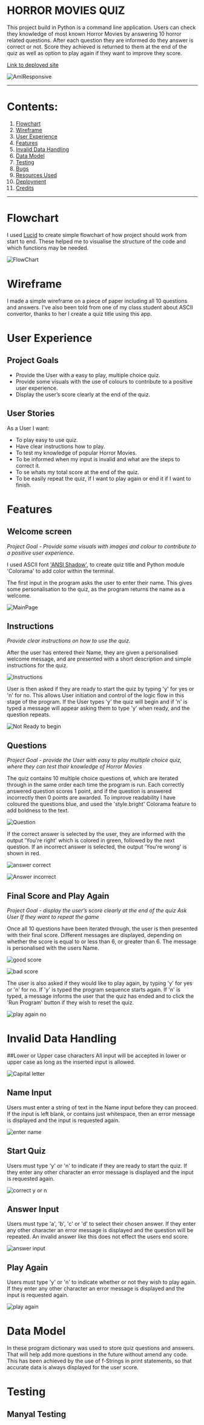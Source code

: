 # HORROR MOVIES QUIZ

<p>This project build in Python is a command line application. Users can check they knowledge of most known Horror Movies by answering 10 horror related questions. After each question they are informed do they answer is correct or not. Score they achieved is returned to them at the end of the quiz as well as option to play again if they want to improve they score.</P>

<a href="https://python-pp3.herokuapp.com/" aria_label="Link to deployed site">Link to deployed site</a>

![AmIResponsive](https://user-images.githubusercontent.com/106401395/194064596-821efe51-2849-4f15-bc2a-96180cb7a28b.jpg)

------

# Contents:

1. [Flowchart](#flowchart)
2. [Wireframe](#wireframe)
3. [User Experience](#user_experience)
4. [Features](#Features)
5. [Invalid Data Handling](#invalid-data-handling)
6. [Data Model](#data-model)
7. [Testing](#testing)
8. [Bugs](#bugs)
9. [Resources Used](#resources-used)
10. [Deployment](#deployment)
11. [Credits](#credits)

------

# Flowchart

I used <a href="https://www.lucid.app">Lucid</a> to create simple flowchart of how project should work from start to end. These helped me to visualise the structure of the code and which functions may be needed.

![FlowChart](https://user-images.githubusercontent.com/106401395/194067591-f76f183c-3b2c-4cb8-be59-4f03d0e8649d.jpg)

# Wireframe

I made a simple wireframe on a piece of paper including all 10 questions and answers. I've  also been told from one of my class student about ASCII convertor, thanks to her I create a quiz title using this app. 

# User Experience

## Project Goals
- Provide the User with a easy to play, multiple choice quiz.
- Provide some visuals with the use of colours to contribute to a positive user experience.
- Display the user’s score clearly at the end of the quiz.

## User Stories
As a User I want:
- To play easy to use quiz.
- Have clear instructions how to play.
- To test my knowledge of popular Horror Movies.
- To be informed when my input is invalid and what are the steps to correct it.
- To se whats my total score at the end of the quiz.
- To be easily repeat the quiz, if I want to play again or end it if I want to finish.

# Features

## Welcome screen
*Project Goal - Provide some visuals with images and colour to contribute to a positive user experience.*

I used ASCII font <a href="https://www.coolgenerator.com/ascii-text-generator">'ANSI Shadow'</a>, to create quiz title and Python module 'Colorama' to add color within the terminal.

The first input in the program asks the user to enter their name. This gives some personalisation to the quiz, as the program returns the name as a welcome.

![MainPage](https://user-images.githubusercontent.com/106401395/194073717-5793d777-6016-44f6-815a-2d5a0a063edf.jpg)

## Instructions
*Provide clear instructions on how to use the quiz.*

After the user has entered their Name, they are given a personalised welcome message, and are presented with a short description and simple instructions for the quiz.

![Instructions](https://user-images.githubusercontent.com/106401395/194075123-7aa654b7-fa56-46cb-a37e-cc4bce5cd4ec.jpg)

User is then asked if they are ready to start the quiz by typing 'y' for yes or 'n' for no. This allows User initiation and control of the logic flow in this stage of the program. If the User types 'y' the quiz will begin and if 'n' is typed a message will appear asking them to type 'y' when ready, and the question repeats.

![Not Ready to begin](https://user-images.githubusercontent.com/106401395/194075999-e0acee5c-fba6-4ebc-99f3-160c0e38127c.jpg)

## Questions
*Project Goal - provide the User with easy to play multiple choice quiz, where they can test thair knowledge of Horror Movies*

The quiz contains 10 multiple choice questions of, which are iterated through in the same order each time the program is run. Each correctly answered question scores 1 point, and if the question is answered incorrectly then 0 points are awarded. To improve readability I have coloured the questions blue, and used the 'style.bright' Colorama feature to add boldness to the text.

![Question](https://user-images.githubusercontent.com/106401395/194077335-db7711d4-dc36-42db-b2ed-73fbe162bae8.jpg)

If the correct answer is selected by the user, they are informed with the output 'You're right' which is colored in green, followed by the next question. If an incorrect answer is selected, the output 'You're wrong' is shown in red. 

![answer correct](https://user-images.githubusercontent.com/106401395/194078087-52857f59-e4dc-4ef8-b282-1db895b20ec0.jpg)

![Answer incorrect](https://user-images.githubusercontent.com/106401395/194078163-e23c1b77-bc2c-4165-956e-09fc8fe949ef.jpg)

## Final Score and Play Again
*Project Goal - display the user’s score clearly at the end of the quiz*
*Ask User If they want to repeat the game*

Once all 10 questions have been iterated through, the user is then presented with their final score. Different messages are displayed, depending on whether the score is equal to or less than 6, or greater than 6. The message is personalised with the users Name.

![good score](https://user-images.githubusercontent.com/106401395/194078944-72bf6f5e-f8c1-472b-8262-2bf89e33e71a.jpg)

![bad score](https://user-images.githubusercontent.com/106401395/194079006-43bba964-ec85-413b-8f21-e0659b3219ee.jpg)

The user is also asked if they would like to play again, by typing 'y' for yes or 'n' for no. If 'y' is typed the program sequence starts again. If 'n' is typed, a message informs the user that the quiz has ended and to click the 'Run Program' button if they wish to reset the quiz. 

![play again no](https://user-images.githubusercontent.com/106401395/194079572-ca27a36a-9b9d-4de4-b345-3acef1d37ac7.jpg)

# Invalid Data Handling

##Lower or Upper case characters
All input will be accepted in lower or upper case as long as the inserted input is allowed.

![Capital letter](https://user-images.githubusercontent.com/106401395/194080355-27f8a483-7418-455c-aa6c-778780e9ded6.jpg)

## Name Input
Users must enter a string of text in the Name input before they can proceed. If the input is left blank, or contains just whitespace, then an error message is displayed and the input is requested again.

![enter name](https://user-images.githubusercontent.com/106401395/194080696-370af756-0e86-4201-a7dc-fd5ada754722.jpg)

## Start Quiz
Users must type 'y' or 'n' to indicate if they are ready to start the quiz. If they enter any other character an error message is displayed and the input is requested again. 

![correct y or n](https://user-images.githubusercontent.com/106401395/194081060-482b3d8e-32b7-411b-aba1-8f65dc271bdf.jpg)

## Answer Input
Users must type 'a', 'b', 'c' or 'd' to select their chosen answer. If they enter any other character an error message is displayed and the question will be repeated. An invalid answer like this does not effect the users end score.

![answer input](https://user-images.githubusercontent.com/106401395/194081529-db5478af-1cb3-45c0-aa62-de43717fa2cd.jpg)

## Play Again
Users must type 'y' or 'n' to indicate whether or not they wish to play again. If they enter any other character an error message is displayed and the input is requested again.

![play again](https://user-images.githubusercontent.com/106401395/194081932-9533dda8-50b7-4d83-8adb-91e196031ab1.jpg)

# Data Model
In these program dictionary was used to store quiz questions and answers. That will help add more questions in the future without amend any code. This has been achieved by the use of f-Strings in print statements, so that accurate data is always displayed for the user score.

# Testing

## Manyal Testing












